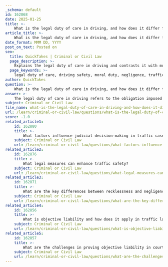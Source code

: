 ```yaml
---
_schema: default
id: 162868
date: 2025-01-25
title: >-
    What is the legal duty of care in driving, and how does it differ from moral duty?
article_title: >-
    What is the legal duty of care in driving, and how does it differ from moral duty?
date_format: MMM DD, YYYY
post_on_text: Posted on
seo:
  title: QuickTakes | Criminal or Civil Law
  page_description: >-
    Explains the legal duty of care in driving and contrasts it with moral duty, outlining their sources, consequences, and enforcement.
  page_keywords: >-
    legal duty of care, driving safety, moral duty, negligence, traffic laws, ethical obligations, legal liability, consequences of breaching duty, enforcement of law, societal norms
author: QuickTakes
question: >-
    What is the legal duty of care in driving, and how does it differ from moral duty?
answer: >-
    The legal duty of care in driving refers to the obligation imposed by law on drivers to operate their vehicles safely and in accordance with traffic laws. This duty requires drivers to act with a certain level of care to avoid causing harm to others on the road. For instance, a driver must adhere to speed limits, obey traffic signals, and avoid reckless behavior such as driving under the influence of alcohol or drugs. If a driver fails to meet this standard of care and causes an accident, they may be held liable for negligence, which can result in civil liability for any resulting harm.\n\nIn contrast, moral duty refers to the ethical obligations that individuals feel towards others, which may not necessarily be codified in law. While moral duties can influence behavior and societal norms, they do not carry legal consequences if violated. For example, it may be considered morally wrong to ignore someone in distress at the scene of an accident, but there is typically no legal obligation for a bystander to intervene unless they have a specific duty of care (such as being a medical professional).\n\nThe key differences between legal duty and moral duty in the context of driving can be summarized as follows:\n\n1. **Source**: Legal duty arises from statutes, regulations, and common law, while moral duty is based on personal ethics and societal norms.\n2. **Consequences**: Breaching a legal duty can result in legal liability and penalties, whereas failing to fulfill a moral duty may lead to social disapproval but not legal repercussions.\n3. **Enforcement**: Legal duties are enforceable by the state through the judicial system, while moral duties rely on individual conscience and societal pressure for compliance.\n\nIn summary, while both legal and moral duties aim to promote safety and responsible behavior, they operate in different realms with distinct implications for individuals, particularly in the context of driving and traffic safety.
subject: Criminal or Civil Law
file_name: what-is-the-legal-duty-of-care-in-driving-and-how-does-it-differ-from-moral-duty.md
url: /learn/criminal-or-civil-law/questions/what-is-the-legal-duty-of-care-in-driving-and-how-does-it-differ-from-moral-duty
score: -1.0
related_article1:
    id: 162880
    title: >-
        What factors influence judicial decision-making in traffic cases?
    subject: Criminal or Civil Law
    url: /learn/criminal-or-civil-law/questions/what-factors-influence-judicial-decisionmaking-in-traffic-cases
related_article2:
    id: 162876
    title: >-
        What legal measures can enhance traffic safety?
    subject: Criminal or Civil Law
    url: /learn/criminal-or-civil-law/questions/what-legal-measures-can-enhance-traffic-safety
related_article3:
    id: 162871
    title: >-
        What are the key differences between recklessness and negligence in traffic law?
    subject: Criminal or Civil Law
    url: /learn/criminal-or-civil-law/questions/what-are-the-key-differences-between-recklessness-and-negligence-in-traffic-law
related_article4:
    id: 162856
    title: >-
        What is objective liability and how does it apply in traffic law?
    subject: Criminal or Civil Law
    url: /learn/criminal-or-civil-law/questions/what-is-objective-liability-and-how-does-it-apply-in-traffic-law
related_article5:
    id: 162857
    title: >-
        What are the challenges in proving objective liability in court?
    subject: Criminal or Civil Law
    url: /learn/criminal-or-civil-law/questions/what-are-the-challenges-in-proving-objective-liability-in-court
---
```


&nbsp;